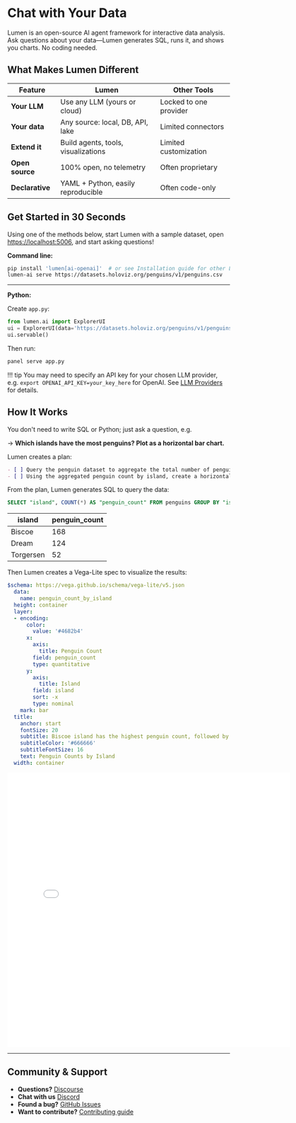 # Chat with Your Data

Lumen is an open-source AI agent framework for interactive data analysis. Ask questions about your data—Lumen generates SQL, runs it, and shows you charts. No coding needed.

## What Makes Lumen Different

| Feature | Lumen | Other Tools |
|---------|-------|-----------|
| **Your LLM** | Use any LLM (yours or cloud) | Locked to one provider |
| **Your data** | Any source: local, DB, API, lake | Limited connectors |
| **Extend it** | Build agents, tools, visualizations | Limited customization |
| **Open source** | 100% open, no telemetry | Often proprietary |
| **Declarative** | YAML + Python, easily reproducible | Often code-only |

## Get Started in 30 Seconds

Using one of the methods below, start Lumen with a sample dataset, open [https://localhost:5006](https://localhost:5006), and start asking questions!

**Command line:**

```bash
pip install 'lumen[ai-openai]'  # or see Installation guide for other LLMs
lumen-ai serve https://datasets.holoviz.org/penguins/v1/penguins.csv
```

---

**Python:**

Create `app.py`:

```python
from lumen.ai import ExplorerUI
ui = ExplorerUI(data='https://datasets.holoviz.org/penguins/v1/penguins.csv')
ui.servable()
```

Then run:

```bash
panel serve app.py
```

!!! tip
    You may need to specify an API key for your chosen LLM provider, e.g. `export OPENAI_API_KEY=your_key_here` for OpenAI. See [LLM Providers](configuration/llm_providers/) for details.

## How It Works

You don't need to write SQL or Python; just ask a question, e.g.

→ **Which islands have the most penguins? Plot as a horizontal bar chart.**

Lumen creates a plan:

```markdown
- [ ] Query the penguin dataset to aggregate the total number of penguins by island. Provide the pipeline and with the aggregated data.
- [ ] Using the aggregated penguin count by island, create a horizontal bar chart showing islands on the y-axis and penguin counts on the x-axis.
```

From the plan, Lumen generates SQL to query the data:

```sql
SELECT "island", COUNT(*) AS "penguin_count" FROM penguins GROUP BY "island" ORDER BY "penguin_count" DESC
```

| island    | penguin_count |
|-----------|--------------|
| Biscoe    | 168          |
| Dream     | 124          |
| Torgersen | 52           |

Then Lumen creates a Vega-Lite spec to visualize the results:

```yaml
$schema: https://vega.github.io/schema/vega-lite/v5.json
  data:
    name: penguin_count_by_island
  height: container
  layer:
  - encoding:
      color:
        value: '#4682b4'
      x:
        axis:
          title: Penguin Count
        field: penguin_count
        type: quantitative
      y:
        axis:
          title: Island
        field: island
        sort: -x
        type: nominal
    mark: bar
  title:
    anchor: start
    fontSize: 20
    subtitle: Biscoe island has the highest penguin count, followed by Dream and Torgersen
    subtitleColor: '#666666'
    subtitleFontSize: 16
    text: Penguin Counts by Island
  width: container
```

<iframe 
  src="assets/penguin_counts_by_island.html" 
  width="640" 
  height="620"
  style="border:none;"
></iframe>

---

## Community & Support

- **Questions?** [Discourse](https://discourse.holoviz.org/c/lumen/)
- **Chat with us** [Discord](https://discord.com/invite/rb6gPXbdAr)
- **Found a bug?** [GitHub Issues](https://github.com/holoviz/lumen/issues)
- **Want to contribute?** [Contributing guide](contributing.md)

